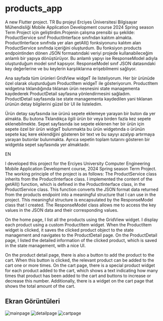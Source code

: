 # products_app

A new Flutter project.
TR
Bu projeyi Erciyes Üniversitesi Bilgisayar Mühendisliği Mobile Application Development course 2024 Spring season Term Project için geliştirdim.Projenin çalışma prensibi şu şekilde: ProductService sınıf ProductInterface sınıfndan kalıtım almakta. ProductInterface sınıfnda
yer alan getAll() fonksiyonunu kalıtım alan ProductService sınıfnda içeriğini oluşturdum. Bu fonksiyon products endpointinden dönen JSON formaatındaki veriyi projede kullanabileceğim anlamlı bir yapıya dönüştürüyor. Bu anlamlı yapıyı ise ResponseModel adıyla oluşturduğum
model sınıf kapsıyor. ResponseModel sınıf JSON datasındaki key değerlerine ve bu keylerin karşılıklarına erişebilmemi sağlıyor.

Ana sayfada tüm ürünleri GridView widgeT ile listeliyorum. Her bir ürünüde özel olarak oluşturduğum ProductItem widgeT ile gösteriyorum. ProductItem widgetına tıklandığında tıklanan ürün nesnesini state managementa kaydederek ProductDetail sayfasına yönlendirmesini sağladım. ProductDetail sayfasında ise state managementa kaydedilen yani tıklanan ürünün detay bilgilerini güzel bir UI ile listeledim.

Ürün detay sayfasında ise ürünü sepete eklemeye yarayan bir buton da yer almakta. Bu butona Tklandıkça ilgili ürün bir veya birden fazla kez sepete eklenebilmekte. Sepet sayfasında ise sepete eklenen her bir ürün için sepete özel bir ürün widgeT bulunmakta bu ürün widgetında o ürünün sepete kaç kere eklendiğini gösteren bir text ve bu sayıyı azalyıp artırmaya yarayan butonlar bulunmakta. Ayrıca sepetin toplam tutarını gösteren bir widgetda sepet sayfasında yer almaktadır.

EN

I developed this project for the Erciyes University Computer Engineering Mobile Application Development course, 2024 Spring season Term Project. The working principle of the project is as follows: The ProductService class inherits from the ProductInterface class. I implemented the content of the getAll() function, which is defined in the ProductInterface class, in the ProductService class. This function converts the JSON format data returned from the products endpoint into a meaningful structure that I can use in the project. This meaningful structure is encapsulated by the ResponseModel class that I created. The ResponseModel class allows me to access the key values in the JSON data and their corresponding values.

On the home page, I list all the products using the GridView widget. I display each product using a custom ProductItem widget. When the ProductItem widget is clicked, it saves the clicked product object to the state management and navigates to the ProductDetail page. On the ProductDetail page, I listed the detailed information of the clicked product, which is saved in the state management, with a nice UI.

On the product detail page, there is also a button to add the product to the cart. When this button is clicked, the relevant product can be added to the cart one or more times. On the cart page, there is a special product widget for each product added to the cart, which shows a text indicating how many times that product has been added to the cart and buttons to increase or decrease this number. Additionally, there is a widget on the cart page that shows the total amount of the cart.
## Ekran Görüntüleri 
![mainpage](https://github.com/haticekrts/products_app/assets/86536028/4e0b6fc3-8f09-4c5b-9a07-bfad8b5099d5)
![detailpage](https://github.com/haticekrts/products_app/assets/86536028/5638a6cd-dbcc-40e2-87bb-0bd7fdd6c4a7)
![cartpage](https://github.com/haticekrts/products_app/assets/86536028/d8c219aa-3588-43dc-947c-3c0660b49574)
